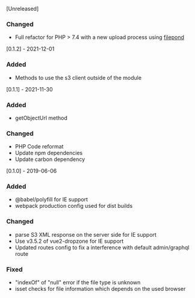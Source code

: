 [Unreleased]
### Changed
- Full refactor for PHP > 7.4 with a new upload process using [filepond](https://pqina.nl/filepond/)

[0.1.2] - 2021-12-01
### Added
- Methods to use the s3 client outside of the module

[0.1.1] - 2021-11-30
### Added
- getObjectUrl method

### Changed
- PHP Code reformat
- Update npm dependencies
- Update carbon dependency

[0.1.0] - 2019-06-06
### Added
- @babel/polyfill for IE support
- webpack production config used for dist builds

### Changed
- parse S3 XML response on the server side for IE support
- Use v3.5.2 of vue2-dropzone for IE support
- Updated routes config to fix a interference with default admin/graphql route

### Fixed
- "indexOf" of "null" error if the file type is unknown
- isset checks for file information which depends on the used browser
